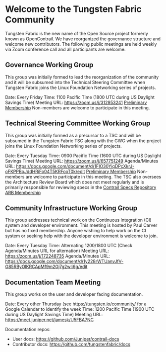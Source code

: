 # Welcome to the Tungsten Fabric Community
Tungsten Fabric is the new name of the Open Source project formerly known as
OpenContrail. We have reorganized the governance structure and welcome new
contributors. The following public meetings are held weekly via Zoom conference
call and all participants are welcome.

## Governance Working Group
This group was initially formed to lead the reorganization of the community and
it will be subsumed into the Technical Steering Committee when Tungsten Fabric
joins the Linux Foundation Networking series of projects.

Date: Every Friday
Time: 1100 Pacific Time (1800 UTC during US Daylight Savings Time)
Meeting URL: https://zoom.us/j/312953241
[Preliminary Membership](GovernanceWG/Members) Non-members are welcome to
participate in this meeting.

## Technical Steering Committee Working Group
This group was initially formed as a precursor to a TSC and will be subsumed in
the Tungsten Fabric TSC along with the GWG when the project joins the Linux
Foundation Networking series of projects.

Date: Every Tuesday
Time: 0900 Pacific Time (1600 UTC during US Daylight Savings Time)
Meeting URL: https://zoom.us/j/657751249
Agenda/Minutes URL: https://docs.google.com/document/d/1FIO30YiqDPcXkrJ-oFKPPBoJddHRiFo04T5KRFooT0k/edit
[Preliminary Membership](TSCWG/TSC_Members) Non-members are welcome to
participate in this meeting.
The TSC also oversees the Architecture Review Board which does not meet
regularly and is primarily responsible for reviewing specs in the
[Contrail Specs Repository](https://github.com/Juniper/contrail-specs)
[ARB Membership](TSCWG/ARB_Members)

## Community Infrastructure Working Group
This group addresses technical work on the Continuous Integration (CI) system
and developer environment. This meeting is hosted by Paul Carver but has no
fixed membership. Anyone wishing to help work on the CI system or seeking help
with the developer environment is welcome to join.

Date: Every Tuesday
Time: Alternating 1200/1800 UTC (Check Agenda/Minutes URL for alternation)
Meeting URL: https://zoom.us/j/172248735
Agenda/Minutes URL: https://docs.google.com/document/d/1y228rWTUanvJfV-G85RByOlKRCApMf9m2Gj7g2wIi6g/edit

## Documentation Team Meeting
This group works on the user and developer facing documentation.

Date: Every other Thursday (see https://tungsten.io/community/ for a Google
Calendar to identify the week
Time: 1200 Pacific Time (1900 UTC during US Daylight Savings Time)
Meeting URL: https://meet.juniper.net/jamesk/U5FBA7NC

Documentation repos:
 - User docs: https://github.com/Juniper/contrail-docs
 - Contributor docs: https://github.com/tungstenfabric/docs
